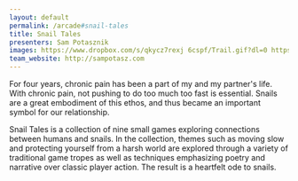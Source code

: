 ```yaml
---
layout: default
permalink: /arcade#snail-tales
title: Snail Tales
presenters: Sam Potasznik
images: https://www.dropbox.com/s/qkycz7rexj 6cspf/Trail.gif?dl=0 https://www.dropbox.com/s/7y1piqqq1veo79s/pushBegin.gif?dl=0 https://www.dropbox.com/s/6sqouqfhpbkno3r/counting2.gif?dl=0
team_website: http://sampotasz.com
---
```

For four years, chronic pain has been a part of my and my partner's life. With chronic pain, not pushing to do too much too fast is essential. Snails are a great embodiment of this ethos, and thus became an important symbol for our relationship.

Snail Tales is a collection of nine small games exploring connections between humans and snails. In the collection, themes such as moving slow and protecting yourself from a harsh world are explored through a variety of traditional game tropes as well as techniques emphasizing poetry and narrative over classic player action. The result is a heartfelt ode to snails.
